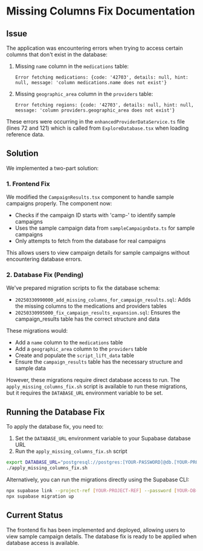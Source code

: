 # Missing Columns Fix Documentation

## Issue

The application was encountering errors when trying to access certain columns that don't exist in the database:

1. Missing `name` column in the `medications` table:
   ```
   Error fetching medications: {code: '42703', details: null, hint: null, message: 'column medications.name does not exist'}
   ```

2. Missing `geographic_area` column in the `providers` table:
   ```
   Error fetching regions: {code: '42703', details: null, hint: null, message: 'column providers.geographic_area does not exist'}
   ```

These errors were occurring in the `enhancedProviderDataService.ts` file (lines 72 and 121) which is called from `ExploreDatabase.tsx` when loading reference data.

## Solution

We implemented a two-part solution:

### 1. Frontend Fix

We modified the `CampaignResults.tsx` component to handle sample campaigns properly. The component now:

- Checks if the campaign ID starts with 'camp-' to identify sample campaigns
- Uses the sample campaign data from `sampleCampaignData.ts` for sample campaigns
- Only attempts to fetch from the database for real campaigns

This allows users to view campaign details for sample campaigns without encountering database errors.

### 2. Database Fix (Pending)

We've prepared migration scripts to fix the database schema:

- `20250330990000_add_missing_columns_for_campaign_results.sql`: Adds the missing columns to the medications and providers tables
- `20250330995000_fix_campaign_results_expansion.sql`: Ensures the campaign_results table has the correct structure and data

These migrations would:
- Add a `name` column to the `medications` table
- Add a `geographic_area` column to the `providers` table
- Create and populate the `script_lift_data` table
- Ensure the `campaign_results` table has the necessary structure and sample data

However, these migrations require direct database access to run. The `apply_missing_columns_fix.sh` script is available to run these migrations, but it requires the `DATABASE_URL` environment variable to be set.

## Running the Database Fix

To apply the database fix, you need to:

1. Set the `DATABASE_URL` environment variable to your Supabase database URL
2. Run the `apply_missing_columns_fix.sh` script

```bash
export DATABASE_URL="postgresql://postgres:[YOUR-PASSWORD]@db.[YOUR-PROJECT-REF].supabase.co:5432/postgres"
./apply_missing_columns_fix.sh
```

Alternatively, you can run the migrations directly using the Supabase CLI:

```bash
npx supabase link --project-ref [YOUR-PROJECT-REF] --password [YOUR-DB-PASSWORD]
npx supabase migration up
```

## Current Status

The frontend fix has been implemented and deployed, allowing users to view sample campaign details. The database fix is ready to be applied when database access is available.
